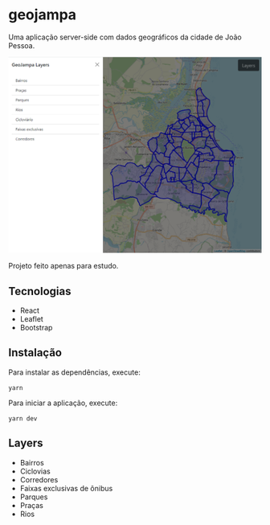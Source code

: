 # geojampa

Uma aplicação server-side com dados geográficos da cidade de João Pessoa.

![example](image/geojampa.png)

Projeto feito apenas para estudo.

## Tecnologias

- React
- Leaflet
- Bootstrap

## Instalação

Para instalar as dependências, execute:
```
yarn
```

Para iniciar a aplicação, execute:
```
yarn dev
```

## Layers

- Bairros
- Ciclovias
- Corredores
- Faixas exclusivas de ônibus
- Parques
- Praças
- Rios
